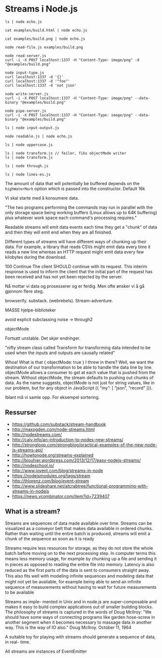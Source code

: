 Streams i Node.js
=================

```
ls | node echo.js

cat examples/build.html | node echo.js

cat examples/build.png | node echo.js

node read-file.js examples/build.png

node read-server.js
curl -i -X POST localhost:1337 -H "Content-Type: image/png" -d "@examples/build.png"

node input-type.js
curl localhost:1337 -d '{}'
curl localhost:1337 -d '"foo"'
curl localhost:1337 -d 'not json'

node write-server.js
curl -i -X POST localhost:1337 -H "Content-Type: image/png" --data-binary "@examples/build.png"

node pipe-server.js
curl -i -X POST localhost:1337 -H "Content-Type: image/png" --data-binary "@examples/build.png"

ls | node input-output.js

node readable.js | node echo.js

ls | node uppercase.js

ls | node transform.js // feiler, fiks objectMode writer
ls | node transform.js

ls | node through.js

ls | node lines-es.js
```

The amount of data that will potentially be buffered depends on the `highWaterMark` option which is passed into the constructor. Default 16k

Vi skal starte med å konsumere data.

"The two programs performing the commands may run in parallel with the only storage space being working buffers (Linux allows up to 64K buffering) plus whatever work space each command's processing requires."

Readable streams will emit data events each time they get a "chunk" of data and then they will emit end when they are all finished.

Different types of streams will have different ways of chunking up their data. For example, a library that reads CSVs might emit data every time it reads a new line whereas an HTTP request might emit data every few kilobytes during the download.

100 Continue
The client SHOULD continue with its request. This interim response is used to inform the client that the initial part of the request has been received and has not yet been rejected by the server.

Nå mottar vi data og prosesserer og er ferdig. Men ofte ønsker vi å gå
gjennom flere steg.

browserify. substack. (webrebels). Stream-adventure.

MASSE hjelpe-biblioteker

avoid explicit subclassing noise -> through2

objectMode

Fortsatt unstable. Det skjer endringer.

"nifty stream class called Transform for transforming data intended to be used when the inputs and outputs are causally related"

Whoa!  What is that { objectMode: true } I threw in there?  Well, we want the destination of our transformation to be able to handle the data line by line.  objectMode allows a consumer to get at each value that is pushed from the stream.  Without objectMode, the stream defaults to pushing out chunks of data.  As the name suggests, objectMode is not just for string values, like in our problem, but for any object in JavaScript ({ “my”: [ “json”, “record” ]}).

Iblant må vi samle opp. For eksempel sortering.

Ressurser
---------

- https://github.com/substack/stream-handbook
- http://maxogden.com/node-streams.html
- http://nodestreams.com/
- http://calv.info/an-introduction-to-nodes-new-streams/
- http://strongloop.com/strongblog/practical-examples-of-the-new-node-js-streams-api/
- http://howtonode.org/streams-explained
- http://bjouhier.wordpress.com/2013/12/17/easy-nodejs-streams/
- http://nodeschool.io/
- http://www.joyent.com/blog/streams-in-node
- https://nodejsmodules.org/tags/stream
- http://thlorenz.com/blog/event-stream
- http://www.slideshare.net/atcrabtree/functional-programming-with-streams-in-nodejs
- https://news.ycombinator.com/item?id=7239407

What is a stream?
-----------------

Streams are sequences of data made available over time. Streams can be visualized as a conveyor belt that makes data available in ordered chunks. Rather than waiting until the entire batch is produced, streams will emit a chunk of the sequence as soon as it is ready

Streams require less resources for storage, as they do not store the whole batch before moving on to the next processing step. In computer terms this means less memory usage, for example by chunking up a ﬁle and sending it in pieces as opposed to reading the entire ﬁle into memory. Latency is also reduced as the ﬁrst parts of the data is sent to consumers straight away. This also ﬁts well with modeling inﬁnite sequences and modeling data that might not yet be available, for example being able to send an inﬁnite sequence of measurements without having to wait for future measurements to be available

Streams as imple- mented in Unix and in node.js are super-composable and makes it easy to build complex applications out of smaller building blocks. The philosophy of streams is captured in the words of Doug McIlroy: "We should have some ways of connecting programs like garden hose-screw in another segment when it becomes necessary to massage data in another way. This is the way of IO also." Doug McIlroy. October 11, 1964

A suitable toy for playing with streams should generate a sequence of data, in real- time.

All streams are instances of EventEmitter


